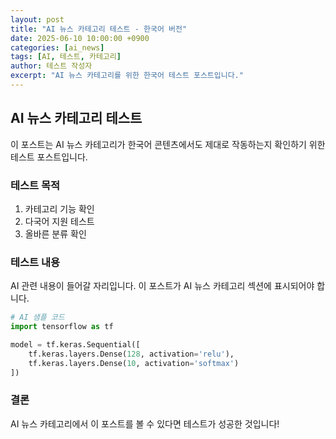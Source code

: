 ```yaml
---
layout: post
title: "AI 뉴스 카테고리 테스트 - 한국어 버전"
date: 2025-06-10 10:00:00 +0900
categories: [ai_news]
tags: [AI, 테스트, 카테고리]
author: 테스트 작성자
excerpt: "AI 뉴스 카테고리를 위한 한국어 테스트 포스트입니다."
---
```


## AI 뉴스 카테고리 테스트

이 포스트는 AI 뉴스 카테고리가 한국어 콘텐츠에서도 제대로 작동하는지 확인하기 위한 테스트 포스트입니다.

### 테스트 목적

1. 카테고리 기능 확인
2. 다국어 지원 테스트
3. 올바른 분류 확인

### 테스트 내용

AI 관련 내용이 들어갈 자리입니다. 이 포스트가 AI 뉴스 카테고리 섹션에 표시되어야 합니다.

```python
# AI 샘플 코드
import tensorflow as tf

model = tf.keras.Sequential([
    tf.keras.layers.Dense(128, activation='relu'),
    tf.keras.layers.Dense(10, activation='softmax')
])
```

### 결론

AI 뉴스 카테고리에서 이 포스트를 볼 수 있다면 테스트가 성공한 것입니다!